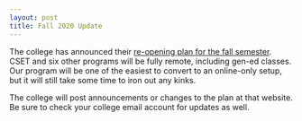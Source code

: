 ```yaml
---
layout: post
title: Fall 2020 Update
---
```


The college has announced their [re-opening plan for the fall semester](https://stevenscollege.edu/fall-2020/). CSET and six other programs will be fully remote, including gen-ed classes. Our program will be one of the easiest to convert to an online-only setup, but it will still take some time to iron out any kinks.

The college will post announcements or changes to the plan at that website. Be sure to check your college email account for updates as well.

